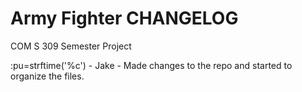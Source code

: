 # Army Fighter CHANGELOG

COM S 309 Semester Project

:pu=strftime('%c') - Jake - Made changes to the repo and started to organize the files.
